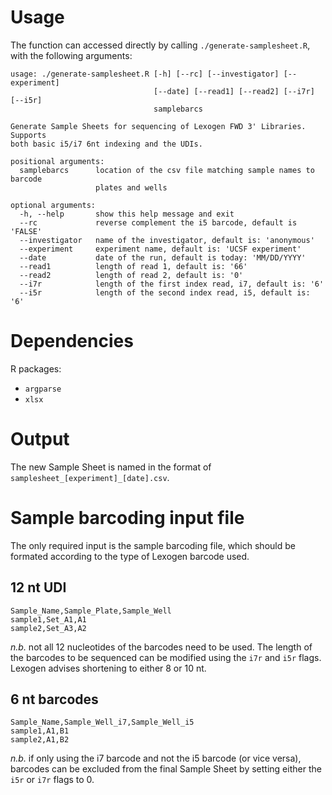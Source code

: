 # Usage
The function can accessed directly by calling `./generate-samplesheet.R`, with the following arguments:
```
usage: ./generate-samplesheet.R [-h] [--rc] [--investigator] [--experiment]
                                [--date] [--read1] [--read2] [--i7r] [--i5r]
                                samplebarcs

Generate Sample Sheets for sequencing of Lexogen FWD 3' Libraries. Supports
both basic i5/i7 6nt indexing and the UDIs.

positional arguments:
  samplebarcs      location of the csv file matching sample names to barcode
                   plates and wells

optional arguments:
  -h, --help       show this help message and exit
  --rc             reverse complement the i5 barcode, default is 'FALSE'
  --investigator   name of the investigator, default is: 'anonymous'
  --experiment     experiment name, default is: 'UCSF experiment'
  --date           date of the run, default is today: 'MM/DD/YYYY'
  --read1          length of read 1, default is: '66'
  --read2          length of read 2, default is: '0'
  --i7r            length of the first index read, i7, default is: '6'
  --i5r            length of the second index read, i5, default is: '6'
```

# Dependencies

R packages:
- `argparse`
- `xlsx`

# Output

The new Sample Sheet is named in the format of `samplesheet_[experiment]_[date].csv`.

# Sample barcoding input file

The only required input is the sample barcoding file, which should be formated according to the type of Lexogen barcode used.

## 12 nt UDI

```
Sample_Name,Sample_Plate,Sample_Well
sample1,Set_A1,A1
sample2,Set_A3,A2
```
*n.b.* not all 12 nucleotides of the barcodes need to be used. The length of the barcodes to be sequenced can be modified using the `i7r` and `i5r` flags. Lexogen advises shortening to either 8 or 10 nt.

## 6 nt barcodes

```
Sample_Name,Sample_Well_i7,Sample_Well_i5
sample1,A1,B1
sample2,A1,B2
```

*n.b.* if only using the i7 barcode and not the i5 barcode (or vice versa), barcodes can be excluded from the final Sample Sheet by setting either the `i5r` or `i7r` flags to 0.
